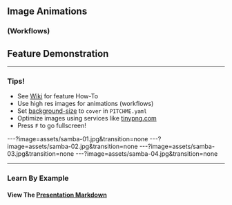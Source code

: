 ## Image Animations
### (Workflows)
## Feature Demonstration

---

### Tips!

- See <a target="_blank" href="https://github.com/gitpitch/gitpitch/wiki/Image-Animations-Workflows">Wiki</a> for feature How-To
- Use high res images for animations (workflows)
- Set <a target="_blank" href="https://github.com/gitpitch/gitpitch/wiki/Background-Setting#background-image-scaling">background-size</a> to `cover` in `PITCHME.yaml`
- Optimize images using services like <a target="_blank" href="https://tinypng.com">tinypng.com</a>
- Press `F` to go fullscreen!

---?image=assets/samba-01.jpg&transition=none
---?image=assets/samba-02.jpg&transition=none
---?image=assets/samba-03.jpg&transition=none
---?image=assets/samba-04.jpg&transition=none

---

### Learn By Example
#### View The <a target="_blank" href="https://github.com/gitpitch/feature-demo/blob/image-workflows/PITCHME.md">Presentation Markdown</a>
